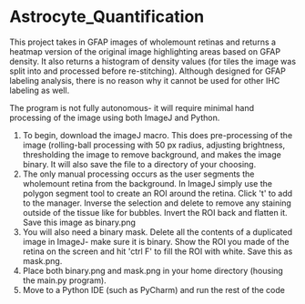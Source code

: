 # Astrocyte_Quantification
This project takes in GFAP images of wholemount retinas and returns a heatmap version of the original image highlighting areas based on GFAP density. It also returns a histogram of density values (for tiles the image was split into and processed before re-stitching). Although designed for GFAP labeling analysis, there is no reason why it cannot be used for other IHC labeling as well. 

The program is not fully autonomous- it will require minimal hand processing of the image using both ImageJ and Python. 

1. To begin, download the imageJ macro. This does pre-processing of the image (rolling-ball processing with 50 px radius, adjusting brightness, thresholding the image to remove background, and makes the image binary. It will also save the file to a directory of your choosing.
2. The only manual processing occurs as the user segments the wholemount retina from the background. In ImageJ simply use the polygon segment tool to create an ROI around the retina. Click 't' to add to the manager. Inverse the selection and delete to remove any staining outside of the tissue like for bubbles. Invert the ROI back and flatten it. Save this image as binary.png
3. You will also need a binary mask. Delete all the contents of a duplicated image in ImageJ- make sure it is binary. Show the ROI you made of the retina on the screen and hit 'ctrl F' to fill the ROI with white. Save this as mask.png. 
4. Place both binary.png and mask.png in your home directory (housing the main.py program). 
5. Move to a Python IDE (such as PyCharm) and run the rest of the code
